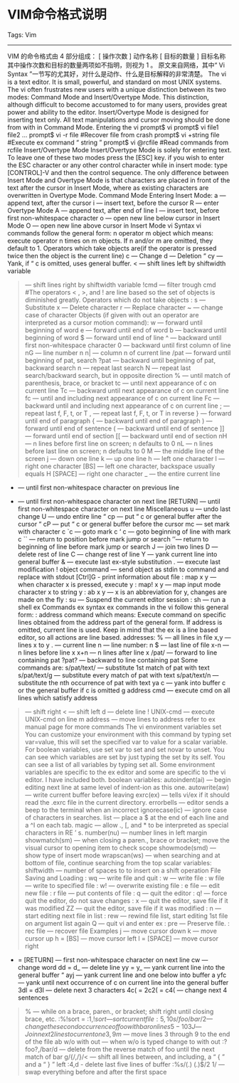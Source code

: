 # VIM命令格式说明
Tags: Vim

------

VIM 的命令格式由 4 部分组成： 
 [ 操作次数 ] 动作名称 [ 目标的数量 ] 目标名称 
 其中操作次数和目标的数量两项如不指明，则视为 1 。 
 原文来自网络，其中“ Vi Syntax ”一节写的尤其好，对什么是动作、什么是目标解释的非常清楚。 
 The vi is a text editor. It is small, powerful, and standard on most UNIX systems. The vi often frustrates new users with a unique distinction between its two modes: Command Mode and Insert/Overtype Mode. This distinction, although difficult to become accustomed to for many users, provides great power and ability to the editor. Insert/Overtype Mode is designed for inserting text only. All text manipulations and cursor moving should be done from with in Command Mode. 
 Entering the vi 
 prompt$ vi 
 prompt$ vi file1 file2 … 
 prompt$ vi -r file #Recover file from crash 
 prompt$ vi +string file #Execute ex command “ string ” 
 prompt$ vi @rcfile #Read commands from rcfile 
  Insert/Overtype Mode 
 Insert/Overtype Mode is solely for entering text. To leave one of these two modes press the [ESC] key. if you wish to enter the ESC character or any other control character while in insert mode: type [CONTROL]-V and then the control sequence. The only difference between Insert Mode and Overtype Mode is that characters are placed in front of the text after the cursor in Insert Mode, where as existing characters are overwritten in Overtype Mode. 
 Command Mode 
 Entering Insert Mode: 
 a — append text, after the cursor 
 i — insert text, before the cursor 
 R — enter Overtype Mode 
 A — append text, after end of line 
 I — insert text, before first non-whitespace character 
 o — open new line below cursor in Insert Mode 
 O — open new line above cursor in Insert Mode 
 vi Syntax 
 vi commands follow the general form: 
 n operator m object 
 which means: 
 execute operator n times on m objects. If n and/or m are omitted, they default to 1. 
 Operators which take objects are(if the operator is pressed twice then the object is the current line) 
 c — Change 
 d — Deletion 
 “ cy — Yank, if “ c is omitted, uses general buffer. 
 < — shift lines left by shiftwidth variable 
 > — shift lines right by shiftwidth variable 
 !cmd — filter trough cmd 
 #The operators < , >, and ! are line based so the set of objects is diminished greatly. 
 Operators which do not take objects : 
 s — Substitute 
 x — Delete character 
 r — Replace character 
 ~ — change case of character 
 Objects (if given with out an operator are interpreted as a cursor motion command): 
 w — forward until beginning of word 
 e — forward until end of word 
 b — backward until beginning of word 
 $ — forward until end of line 
 ^ — backward until first non-whitespace character 
 0 — backward until first column of line 
 nG — line number n 
 n| — column n of current line 
 /pat — forward until beginning of pat, search 
 ?pat — backward until beginning of pat, backward search 
 n — repeat last search 
 N — repeat last search/backward search, but in opposite direction 
 % — until match of parenthesis, brace, or bracket 
 tc — until next appearance of c on current line 
 Tc — backward until next appearance of c on current line 
 fc — until and including next appearance of c on current line 
 Fc — backward until and including next appearance of c on current line 
 ; — repeat last f, F, t, or T 
 , — repeat last f, F, t, or T in reverse 
 } — forward until end of paragraph 
 { — backward until end of paragraph 
 ) — forward until end of sentence 
 ( — backward until end of sentence 
 ]] — forward until end of section 
 [[ — backward until end of section 
 nH — n lines before first line on screen; n defaults to 0 
 nL — n lines before last line on screen; n defaults to 0 
 M — the middle line of the screen 
 j — down one line 
 k — up one line 
 h — left one character 
 l — right one character 
 [BS] — left one character, backspace usually equals H 
 [SPACE] — right one character 
 _ — the entire current line 
 - — until first non-whitespace character on previous line 
 + — until first non-whitespace character on next line 
 [RETURN] — until first non-whitespace character on next line 
 Miscellaneous 
 u — undo last change 
 U — undo entire line 
 “ cp — put “ c or general buffer after the cursor 
 “ cP — put “ c or general buffer before the cursor 
 mc — set mark with character c 
 `c — goto mark c 
 ‘ c — goto beginning of line with mark c 
 `` — return to position before mark jump or search 
 ’’— return to beginning of line before mark jump or search 
 J — join two lines 
 D — delete rest of line 
 C — change rest of line 
 Y — yank current line into general buffer 
 & — execute last ex-style substitution 
 . — execute last modification 
 ! object command — send object as stdin to command and replace with stdout 
 [Ctrl]G - print information about file 
 : map x y — when character x is pressed, execute y 
 : map! x y — map input mode character x to string y 
 : ab x y — x is an abbreviation for y, changes are made on the fly 
 : su — Suspend the current editor session 
 : sh — run a shell 
 ex Commands 
 ex syntax 
 ex commands in the vi follow this general form: 
 : address command 
 which means: 
 Execute command on specific lines obtained from the address part of the general form. If address is omitted, current line is used. Keep in mind that the ex is a line based editor, so all actions are line based. 
 addresses: 
 % — all lines in file 
 x,y — lines x to y 
 . — current line 
 n — line number: n 
 $ — last line of file 
 x-n — n lines before line x 
 x+n — n lines after line x 
 /pat/ — forward to line containing pat 
 ?pat? — backward to line containing pat 
 Some commands are: 
 s/pat/text/ — substitute 1st match of pat with text 
 s/pat/text/g — substitute every match of pat with text 
 s/pat/text/n — substitute the nth occurrence of pat with text 
 ya c — yank into buffer c or the general buffer if c is omitted 
 g address cmd — execute cmd on all lines which satisfy address 
 > — shift right 
 < — shift left 
 d — delete line 
 ! UNIX-cmd — execute UNIX-cmd on line 
 m address — move lines to address 
 refer to ex manual page for more commands 
 The vi environment variables 
 set 
 You can customize your environment with this command by typing set var=value, this will set the specified var to value for a scalar variable. For boolean variables, use set var to set and set novar to unset. You can see which variables are set by just typing the set by its self. You can see a list of all variables by typing set all. Some environment variables are specific to the ex editor and some are specific to the vi editor. I have included both. 
 boolean variables: 
 autoindent(ai) — begin editing next line at same level of indent-ion as this one. 
 autowrite(aw) — write current buffer before leaving 
 exrc(ex) — tells vi/ex if it should read the .exrc file in the current directory. 
 errorbells — editor sends a beep to the terminal when an incorrect 
 ignorecase(ic) — ignore case of characters in searches. 
 list — place a $ at the end of each line and a ^I on each tab. 
 magic — allow ., [, and * to be interpreted as special characters in RE ’ s. 
 number(nu) — number lines in left margin 
 showmatch(sm) — when closing a paren., brace or bracket; move the visual cursor to opening item to check scope 
 showmode(smd) — show type of insert mode 
 wrapscan(ws) — when searching and at bottom of file, continue searching from the top 
 scalar variables: 
 shiftwidth — number of spaces to to insert on a shift operation 
 File Saving and Loading 
 : wq — write file and quit 
 : w — write file 
 : w file — write to specified file 
 : w! — overwrite existing file 
 : e file — edit new file 
 : r file — put contents of file 
 : q — quit the editor 
 : q! — force quit the editor, do not save changes 
 : x — quit the editor, save file if it was modified 
 ZZ — quit the editor, save file if it was modified 
 : n — start editing next file in list 
 : rew — rewind file list, start editing 1st file on argument list again 
 Q — quit vi and enter ex 
 : pre — Preserve file. 
 : rec file — recover file 
 Examples 
 j — move cursor down 
 k — move cursor up 
 h = [BS] — move cursor left 
 l = [SPACE] — move cursor right 
 + = [RETURN] — first non-whitespace character on next line 
 cw — change word 
 dd = d_ — delete line 
 yy = y_ — yank current line into the general buffer 
 “ ayj — yank current line and one below into buffer a 
 yfc — yank until next occurrence of c on current line into the general buffer 
 3dl = d3l — delete next 3 characters 
 4c( = 2c2( = c4( — change next 4 sentences 
 >% — while on a brace, paren., or bracket; shift right until closing brace, etc. 
 :%!sort = :1,$!sort — sort current file 
 :5,10s/foo/bar/2 — change the second occurrence of foo with bar on lines 5-10 
 3J — Join next 2 lines to current one 
 3,9m$ — move lines 3 through 9 to the end of the file 
 ab w/o with out — when w/o is typed change to with out 
 :?foo?,/bar/d — delete from the reverse match of foo until the next match of bar 
 g/{/,/}/< — shift all lines between, and including, a “ { ” and a “ } ” left 
 :$4,$d - delete last five lines of buffer 
 :%s/(.) (.)$/2 1/ — swap everything before and after the first space